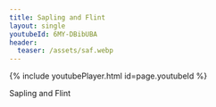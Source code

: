 ```yaml
---
title: Sapling and Flint
layout: single
youtubeId: 6MY-DBibUBA
header:
  teaser: /assets/saf.webp
---
```

{% include youtubePlayer.html id=page.youtubeId %}

Sapling and Flint